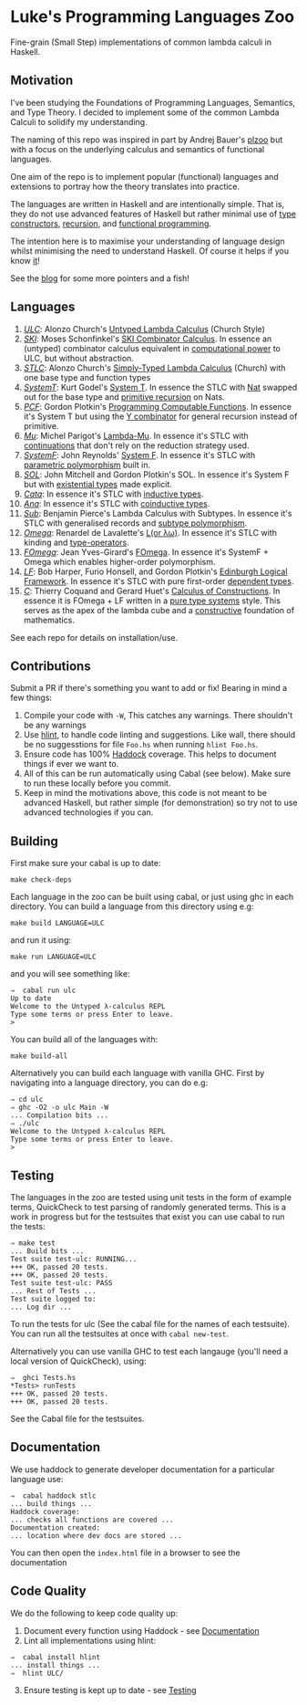 # Luke's Programming Languages Zoo
Fine-grain (Small Step) implementations of common lambda calculi in Haskell.

## Motivation
I've been studying the Foundations of Programming Languages, Semantics, and Type Theory. I decided to implement some of the common Lambda Calculi to solidify my understanding. 

The naming of this repo was inspired in part by Andrej Bauer's [plzoo](https://github.com/andrejbauer/plzoo) but with a focus on the underlying calculus and semantics of functional languages.

One aim of the repo is to implement popular (functional) languages and extensions to portray how the theory translates into practice.

The languages are written in Haskell and are intentionally simple. That is, they do not use advanced features of Haskell but rather minimal use of [type constructors](https://en.wikipedia.org/wiki/Algebraic_data_type), [recursion](https://www.google.co.uk/search?ei=MbCyWrPmOeWWgAbLr4TwCg&q=recursion&oq=recursion&gs_l=psy-ab.3..35i39k1l2j0i67k1l8.6142.7685.0.7949.10.7.0.0.0.0.543.543.5-1.1.0....0...1c.1.64.psy-ab..9.1.541.0...0.9MwCQCbDFwA), and [functional programming](https://learnxinyminutes.com/docs/haskell/). 

The intention here is to maximise your understanding of language design whilst minimising the need to understand Haskell. Of course it helps if you know [it](http://learnyouahaskell.com/)!

See the [blog](https://lukegeeson.com/blog/2018-03-03-Lukes-Programming-Languages-Zoo/) for some more pointers and a fish!

## Languages

1. [_ULC_](ULC/): Alonzo Church's [Untyped Lambda Calculus](https://en.wikipedia.org/wiki/Lambda_calculus) (Church Style)
2. [_SKI_](SKI/): Moses Schonfinkel's [SKI Combinator Calculus](https://en.wikipedia.org/wiki/SKI_combinator_calculus). In essence an (untyped) combinator calculus equivalent in [computational power](https://en.wikipedia.org/wiki/Turing_completeness) to ULC, but without abstraction.
3. [_STLC_](STLC/): Alonzo Church's [Simply-Typed Lambda Calculus](https://en.wikipedia.org/wiki/Simply_typed_lambda_calculus) (Church) with one base type and function types
4. [_SystemT_](SystemT/): Kurt Godel's [System T](https://en.wikipedia.org/wiki/Dialectica_interpretation). In essence the STLC with [Nat](https://wiki.haskell.org/Peano_numbers) swapped out for the base type and [primitive recursion](https://www.quora.com/What-is-primitive-recursion) on Nats.
5. [_PCF_](PCF/): Gordon Plotkin's [Programming Computable Functions](http://www.cs.bham.ac.uk/~axj/pub/papers/Jung-2014-Teaching-denotational-semantics.pdf). In essence it's System T but using the [Y combinator](https://en.wikipedia.org/wiki/Fixed-point_combinator#Fixed_point_combinators_in_lambda_calculus) for general recursion instead of primitive.
6. [_Mu_](Mu/): Michel Parigot's [Lambda-Mu](https://www.cs.ru.nl/~freek/courses/tt-2011/papers/parigot.pdf). In essence it's STLC with [continuations](https://en.wikipedia.org/wiki/Continuation) that don't rely on the reduction strategy used.
7. [_SystemF_](SystemF/): John Reynolds' [System F](https://en.wikipedia.org/wiki/System_F). In essence it's STLC with [parametric polymorphism](https://en.wikipedia.org/wiki/Parametric_polymorphism) built in.
8. [_SOL_](SOL/): John Mitchell and Gordon Plotkin's SOL. In essence it's System F but with [existential types](https://medium.com/@stephenebly/an-introduction-to-existential-types-25c130ba61a4) made explicit.
9. [_Cata_](Cata/): In essence it's STLC with [inductive types](https://en.wikipedia.org/wiki/Inductive_type). 
10. [_Ana_](Ana/): In essence it's STLC with [coinductive types](https://en.wikipedia.org/wiki/Coinduction).
11. [_Sub_](Sub/): Benjamin Pierce's Lambda Calculus with Subtypes. In essence it's STLC with generalised records and [subtype polymorphism](https://en.wikipedia.org/wiki/Subtyping).
12. [_Omega_](Omega/): Renardel de Lavalette's [L(or λω)](https://core.ac.uk/download/pdf/82628447.pdf). In essence it's STLC with kinding and [type-operators](https://en.wikipedia.org/wiki/Type_constructor).
13. [_FOmega_](FOmega/): Jean Yves-Girard's [FOmega](https://en.wikipedia.org/wiki/Lambda_cube). In essence it's SystemF + Omega which enables higher-order polymorphism.
14. [_LF_](LF/): Bob Harper, Furio Honsell, and Gordon Plotkin's [Edinburgh Logical Framework](https://dl.acm.org/citation.cfm?id=138060). In essence it's STLC with pure first-order [dependent types](https://en.wikipedia.org/wiki/Dependent_type).
15. [_C_](C/): Thierry Coquand and Gerard Huet's [Calculus of Constructions](https://www.sciencedirect.com/science/article/pii/0890540188900053?via%3Dihub). In essence it is FOmega + LF written in a [pure type systems](https://ttic.uchicago.edu/~dreyer/course/papers/barendregt.pdf) style. This serves as the apex of the lambda cube and a [constructive](https://en.wikipedia.org/wiki/Constructivism_(philosophy_of_mathematics)) foundation of mathematics.

See each repo for details on installation/use.

## Contributions
Submit a PR if there's something you want to add or fix! Bearing in mind a few things:
1. Compile your code with `-W`, This catches any warnings. There shouldn't be any warnings 
2. Use [hlint](http://hackage.haskell.org/package/hlint), to handle code linting and suggestions. Like wall, there should be no suggesstions for file `Foo.hs` when running `hlint Foo.hs`.
3. Ensure code has 100% [Haddock](https://www.haskell.org/haddock/) coverage. This helps to document things if ever we want to.
4. All of this can be run automatically using Cabal (see below). Make sure to run these locally before you commit.
5. Keep in mind the motivations above, this code is not meant to be advanced Haskell, but rather simple (for demonstration) so try not to use advanced technologies if you can.

## Building

First make sure your cabal is up to date:
```
make check-deps
```

Each language in the zoo can be built using cabal, or just using ghc in each directory. You can build a language from this directory using e.g:
```
make build LANGUAGE=ULC
```
and run it using:
```
make run LANGUAGE=ULC
```
and you will see something like:
```
⇒  cabal run ulc
Up to date
Welcome to the Untyped λ-calculus REPL
Type some terms or press Enter to leave.
>
```
You can build all of the languages with:
```
make build-all
```

Alternatively you can build each language with vanilla GHC. First by navigating into a language directory, you can do e.g:
```
⇒ cd ulc
⇒ ghc -O2 -o ulc Main -W
... Compilation bits ...
⇒ ./ulc
Welcome to the Untyped λ-calculus REPL
Type some terms or press Enter to leave.
>
```

## Testing

The languages in the zoo are tested using unit tests in the form of example terms, QuickCheck to test parsing of randomly generated terms. This is a work in progress but for the testsuites that exist you can use cabal to run the tests:
```
⇒ make test
... Build bits ...
Test suite test-ulc: RUNNING...
+++ OK, passed 20 tests.
+++ OK, passed 20 tests.
Test suite test-ulc: PASS
... Rest of Tests ...
Test suite logged to:
... Log dir ...
```
To run the tests for ulc (See the cabal file for the names of each testsuite). You can run all the testsuites at once with `cabal new-test`.

Alternatively you can use vanilla GHC to test each langauge (you'll need a local version of QuickCheck), using:
```
⇒  ghci Tests.hs
*Tests> runTests
+++ OK, passed 20 tests.
+++ OK, passed 20 tests.
```

See the Cabal file for the testsuites.

## Documentation

We use haddock to generate developer documentation for a particular language use:
```
⇒  cabal haddock stlc
... build things ...
Haddock coverage:
... checks all functions are covered ...
Documentation created:
... location where dev docs are stored ...
```
You can then open the `index.html` file in a browser to see the documentation

## Code Quality

We do the following to keep code quality up:
1. Document every function using Haddock - see [Documentation](Documentation)
2. Lint all implementations using hlint:
```
⇒  cabal install hlint
... install things ...
⇒  hlint ULC/
```
3. Ensure testing is kept up to date - see [Testing](Testing)



